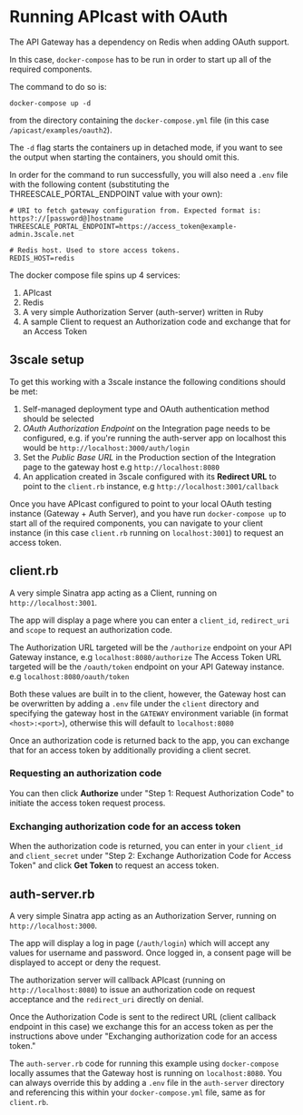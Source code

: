 Running APIcast with OAuth 
==========================

The API Gateway has a dependency on Redis when adding OAuth support. 

In this case, `docker-compose` has to be run in order to start up all of the required components. 

The command to do so is:

```shell
docker-compose up -d
```

from the directory containing the `docker-compose.yml` file (in this case `/apicast/examples/oauth2`).

The `-d` flag starts the containers up in detached mode, if you want to see the output when starting the containers, you should omit this. 

In order for the command to run successfully, you will also need a `.env` file with the following content (substituting the THREESCALE_PORTAL_ENDPOINT value with your own):

```
# URI to fetch gateway configuration from. Expected format is: https?://[password@]hostname
THREESCALE_PORTAL_ENDPOINT=https://access_token@example-admin.3scale.net

# Redis host. Used to store access tokens.
REDIS_HOST=redis
```

The docker compose file spins up 4 services:

1. APIcast
2. Redis 
3. A very simple Authorization Server (auth-server) written in Ruby
4. A sample Client to request an Authorization code and exchange that for an Access Token

3scale setup
------------

To get this working with a 3scale instance the following conditions should be met:

1. Self-managed deployment type and OAuth authentication method should be selected
2. *OAuth Authorization Endpoint* on the Integration page needs to be configured, e.g. if you're running the auth-server app on localhost this would be `http://localhost:3000/auth/login`
3. Set the *Public Base URL* in the Production section of the Integration page to the gateway host e.g `http://localhost:8080`
4. An application created in 3scale configured with its **Redirect URL** to point to the `client.rb` instance, e.g `http://localhost:3001/callback` 

Once you have APIcast configured to point to your local OAuth testing instance (Gateway + Auth Server), and you have run `docker-compose up` to start all of the required components, you can navigate to your client instance (in this case `client.rb` running on `localhost:3001`) to request an access token. 

client.rb
---------

A very simple Sinatra app acting as a Client, running on `http://localhost:3001`.

The app will display a page where you can enter a `client_id`, `redirect_uri` and `scope` to request an authorization code. 

The Authorization URL targeted will be the `/authorize` endpoint on your API Gateway instance, e.g `localhost:8080/authorize` 
The Access Token URL targeted will be the `/oauth/token` endpoint on your API Gateway instance. e.g `localhost:8080/oauth/token`

Both these values are built in to the client, however, the Gateway host can be overwritten by adding a `.env` file under the `client` directory and specifying the gateway host in the `GATEWAY` environment variable (in format `<host>:<port>`), otherwise this will default to `localhost:8080`

Once an authorization code is returned back to the app, you can exchange that for an access token by additionally providing a client secret.

### Requesting an authorization code

You can then click **Authorize** under "Step 1: Request Authorization Code" to initiate the access token request process. 

### Exchanging authorization code for an access token

When the authorization code is returned, you can enter in your `client_id` and `client_secret` under "Step 2: Exchange Authorization Code for Access Token" and click **Get Token** to request an access token. 

auth-server.rb
--------------

A very simple Sinatra app acting as an Authorization Server, running on `http://localhost:3000`. 

The app will display a log in page (`/auth/login`) which will accept any values for username and password.
Once logged in, a consent page will be displayed to accept or deny the request. 

The authorization server will callback APIcast (running on `http://localhost:8080`) to issue an authorization code on request acceptance and the `redirect_uri` directly on denial. 

Once the Authorization Code is sent to the redirect URL (client callback endpoint in this case) we exchange this for an access token as per the instructions above under "Exchanging authorization code for an access token."

The `auth-server.rb` code for running this example using `docker-compose` locally assumes that the Gateway host is running on `localhost:8080`. You can always override this by adding a `.env` file in the `auth-server` directory and referencing this within your `docker-compose.yml` file, same as for `client.rb`.
